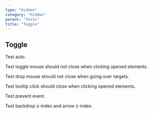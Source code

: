 ```yaml
---
type: "Hidden"
category: "Hidden"
parent: "Tests"
title: "Toggle"
---
```


## Toggle

Test auto.

<demo>
  <demovanilla src="vanilla/components/core/toggle/auto">
  </demovanilla>
</demo>

Test toggle mouse should not close when clicking opened elements.

Test drop mouse should not close when going over targets.

Test tooltip click should close when clicking opened elements.

<demo>
  <demovanilla src="vanilla/components/core/toggle/event">
  </demovanilla>
  <demovanilla src="vanilla/components/core/drop/event">
  </demovanilla>
  <demovanilla src="vanilla/components/core/tooltip/event">
  </demovanilla>
</demo>

Test prevent event.

<demo>
  <demovanilla src="vanilla/components/core/toggle/prevent-event">
  </demovanilla>
  <demovanilla src="vanilla/components/core/toggle/prevent-event-hover">
  </demovanilla>
</demo>

Test backdrop z-index and arrow z-index.

<demo>
  <demovanilla src="vanilla/components/core/drop/backdrop">
  </demovanilla>
  <demovanilla src="vanilla/components/core/tooltip/backdrop">
  </demovanilla>
</demo>
